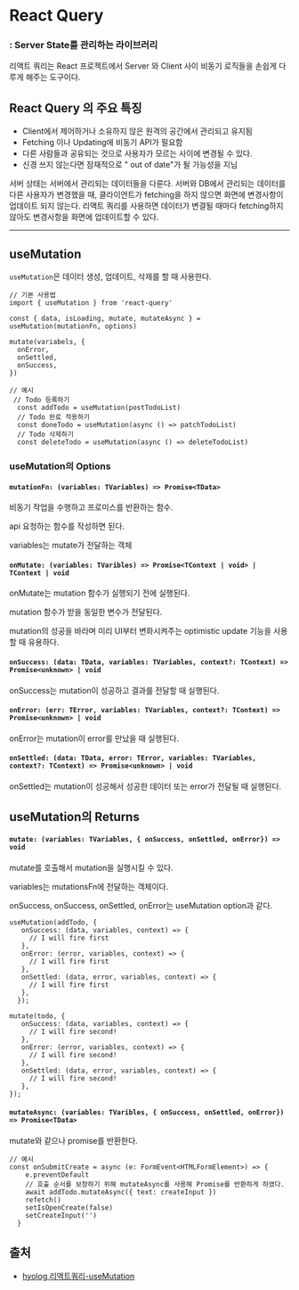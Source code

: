 # React Query

### : Server State를 관리하는 라이브러리

리액트 쿼리는 React 프로젝트에서 Server 와 Client 사이 비동기 로직들을 손쉽게 다루게 해주는 도구이다.

## React Query 의 주요 특징

- Client에서 제어하거나 소유하지 않은 원격의 공간에서 관리되고 유지됨
- Fetching 이나 Updating에 비동기 API가 필요함
- 다른 사람들과 공유되는 것으로 사용자가 모르는 사이에 변경될 수 있다.
- 신경 쓰지 않는다면 잠재적으로 " out of date"가 될 가능성을 지님

서버 상태는 서버에서 관리되는 데이터들을 다룬다.
서버와 DB에서 관리되는 데이터를 다른 사용자가 변경했을 때, 클라이언트가 fetching을 하지 않으면 화면에 변경사항이 업데이트 되지 않는다.
리액트 쿼리를 사용하면 데이터가 변결될 때마다 fetching하지 않아도 변경사항을 화면에 업데이트할 수 있다.

---

## useMutation

`useMutation`은 데이터 생성, 업데이트, 삭제를 할 때 사용한다.

```
// 기본 사용법
import { useMutation } from 'react-query'

const { data, isLoading, mutate, mutateAsync } = useMutation(mutationFn, options)

mutate(variabels, {
  onError,
  onSettled,
  onSuccess,
})
```

```
// 예시
 // Todo 등록하기
  const addTodo = useMutation(postTodoList)
  // Todo 완료 적용하기
  const doneTodo = useMutation(async () => patchTodoList)
  // Todo 삭제하기
  const deleteTodo = useMutation(async () => deleteTodoList)
```

### useMutation의 Options

#### `mutationFn: (variables: TVariables) => Promise<TData>`

비동기 작업을 수행하고 프로미스를 반환하는 함수.

api 요청하는 함수를 작성하면 된다.

variables는 mutate가 전달하는 객체

#### `onMutate: (variables: TVaribles) => Promise<TContext | void> | TContext | void`

onMutate는 mutation 함수가 실행되기 전에 실행된다.

mutation 함수가 받을 동일한 변수가 전달된다.

mutation의 성공을 바라며 미리 UI부터 변화시켜주는 optimistic update 기능을 사용할 때 유용하다.

#### `onSuccess: (data: TData, variables: TVariables, context?: TContext) => Promise<unknown> | void`

onSuccess는 mutation이 성공하고 결과를 전달할 때 실행된다.

#### `onError: (err: TError, variables: TVariables, context?: TContext) => Promise<unknown> | void`

onError는 mutation이 error를 만났을 때 실행된다.

#### `onSettled: (data: TData, error: TError, variables: TVariables, context?: TContext) => Promise<unknown> | void`

onSettled는 mutation이 성공해서 성공한 데이터 또는 error가 전달될 때 실행된다.

## useMutation의 Returns

#### `mutate: (variables: TVariables, { onSuccess, onSettled, onError}) => void`

mutate를 호출해서 mutation을 실행시킬 수 있다.

variables는 mutationsFn에 전달하는 객체이다.

onSuccess, onSuccess, onSettled, onError는 useMutation option과 같다.

```
useMutation(addTodo, {
   onSuccess: (data, variables, context) => {
     // I will fire first
   },
   onError: (error, variables, context) => {
     // I will fire first
   },
   onSettled: (data, error, variables, context) => {
     // I will fire first
   },
  });

mutate(todo, {
   onSuccess: (data, variables, context) => {
     // I will fire second!
   },
   onError: (error, variables, context) => {
     // I will fire second!
   },
   onSettled: (data, error, variables, context) => {
     // I will fire second!
   },
});
```

#### `mutateAsync: (variables: TVaribles, { onSuccess, onSettled, onError}) => Promise<TData>`

mutate와 같으나 promise를 반환한다.

```
// 예시
const onSubmitCreate = async (e: FormEvent<HTMLFormElement>) => {
    e.preventDefault
    // 호출 순서를 보장하기 위해 mutateAsync를 사용해 Promise를 반환하게 하였다.
    await addTodo.mutateAsync({ text: createInput })
    refetch()
    setIsOpenCreate(false)
    setCreateInput('')
  }
```

## 출처

- [hyolog 리액트쿼리-useMutation](https://velog.io/@kimhyo_0218/React-Query-%EB%A6%AC%EC%95%A1%ED%8A%B8-%EC%BF%BC%EB%A6%AC-useMutation-%EA%B8%B0%EB%B3%B8-%ED%8E%B8)
